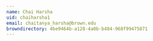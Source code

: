 ```yaml
---
name: Chai Harsha
uid: chaiharsha1
email: chaitanya_harsha@brown.edu
browndirectory: 4be9464b-a128-4a0b-b484-968f99475871
---
```

